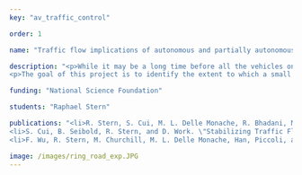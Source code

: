 ```yaml
---
key: "av_traffic_control"

order: 1

name: "Traffic flow implications of autonomous and partially autonomous vehicles"

description: "<p>While it may be a long time before all the vehicles on our roadways are completely automated (if ever), it is likely that in the near future there will be an increasing number of autonomous (or partially autonomous) vehicles. These vehicles will likely drive somewhat differently than human drivers, and will thus influence the traffic dynamics. Similar to the shift from Eularian to Lagrangian traffic state estimation that occured when GPS-enabled smartphones entered the mainstream, a similar shift from Eularian control (control at fixed locations in the infrastructure, e.g., ramp metering) to Lagrangian control in the traffic flow may be possible, even with just a small number of autonomous vehicles in the traffic that can be controlled to control the overall traffic flow.</p>
<p>The goal of this project is to identify the extent to which a small number of autonomous vehicles in the traffic flow (e.g., 5% of vehicles) are able to alter the traffic dynamics and mitigate adverse emergent phenomena such as traffic oscillations or phantom traffic jams. The work includes both theoretical contributions on traffic stability as well as extensive experimental work demonstrating the ability of a single autonomous vehicle in a flow of 20 human-piloted vehicles to completely eliminate traffic instabilities reducing overall fuel consumption by nearly 40%.</p>"

funding: "National Science Foundation"

students: "Raphael Stern"

publications: "<li>R. Stern, S. Cui, M. L. Delle Monache, R. Bhadani, M. Bunting, M. Churchill, N. Hamilton, R. Haulcy, H. Pohlmann, F. Wu, B. Piccoli, B. Seibold, J. Sprinkle, D. Work. \"Dissipation of stop-and-go waves via control of autonomous vehicles: Field experiments.\" <em>Transportation Research Part C: Emerging Technologies</em>, 2018. <strong>Download: </strong><a href='https://www.sciencedirect.com/science/article/pii/S0968090X18301517'>manuscript</a>.</li>
<li>S. Cui, B. Seibold, R. Stern, and D. Work. \"Stabilizing Traffic Flow via a Single Autonomous Vehicle: Possibilities and Limitations.\" <em>in Proceedings of the IEEE Intelligent Vehicle Symposium, Redondo Beach, CA</em>, June 2017. <strong>Download: </strong><a href='https://ieeexplore.ieee.org/document/7995897/'>manuscript</a>.</li>
<li>F. Wu, R. Stern, M. Churchill, M. L. Delle Monache, Han, Piccoli, and D. Work. \"Measuring fuel consumption in oscillatory traffic: experimental results\" <em>in Proceedings of the Transportation Research Board Annual Meeting, Washington, DC</em>, January 2017. <strong>Download: </strong><a href='https://hal.archives-ouvertes.fr/hal-01516133/document'>manuscript</a>.</li>"

image: /images/ring_road_exp.JPG
---
```

